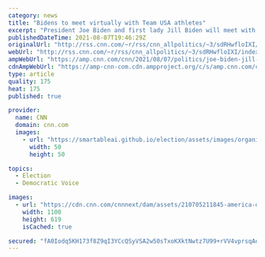 ```yaml
---
category: news
title: "Bidens to meet virtually with Team USA athletes"
excerpt: "President Joe Biden and first lady Jill Biden will meet with members of the 2020 US Olympic Team Saturday in a livestreamed virtual reception.\n    \n"
publishedDateTime: 2021-08-07T19:46:29Z
originalUrl: "http://rss.cnn.com/~r/rss/cnn_allpolitics/~3/sdRHwfloIXI/index.html"
webUrl: "http://rss.cnn.com/~r/rss/cnn_allpolitics/~3/sdRHwfloIXI/index.html"
ampWebUrl: "https://amp.cnn.com/cnn/2021/08/07/politics/joe-biden-jill-biden-team-usa-olympics/index.html"
cdnAmpWebUrl: "https://amp-cnn-com.cdn.ampproject.org/c/s/amp.cnn.com/cnn/2021/08/07/politics/joe-biden-jill-biden-team-usa-olympics/index.html"
type: article
quality: 175
heat: 175
published: true

provider:
  name: CNN
  domain: cnn.com
  images:
    - url: "https://smartableai.github.io/election/assets/images/organizations/cnn.com-50x50.jpg"
      width: 50
      height: 50

topics:
  - Election
  - Democratic Voice

images:
  - url: "https://cdn.cnn.com/cnnnext/dam/assets/210705211845-america-divided-fourth-of-july-2021-super-tease.jpg"
    width: 1100
    height: 619
    isCached: true

secured: "fA0Iodq5KH173f8Z9qI3YCcQSyVSA2w50sTxoKXktNwtz7U99+rVV4vprsqAoYO/DQ7Zlkz8V3fUBAw03J7F3NBuPReU9CQXYAtVKTuzuqnJVUAq0xfAxz0K/GYbBJqctSMEFYvSZALkFRa20MhTeDtTz3tJQnXHQtn/JEJk3V+LXk6wWbef8WRlx8dPnfqSkuaBIENs6dNOqFbNLk+fcXm5h4auLeBKEl4AvByBDDqc9mAYmems4NluWL3Aft/IsE5lEAzploPjSkuOQdNhecaupyXbV2DVbGxPpwej2dcOsCvNACpgwA+lqIf8iwcbuHmrpq6A6Ju+/br6DsuRPb17999rBypdlwXHoxBSdf0=;mDoHVrLRpYKYWeH8vL5G6Q=="
---
```


